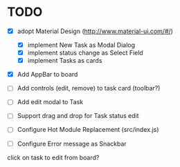 # TODO
- [x] adopt Material Design (http://www.material-ui.com/#/)
  - [x] implement New Task as Modal Dialog
  - [x] implement status change as Select Field
  - [x] implement Tasks as cards
- [x] Add AppBar to board
- [ ] Add controls (edit, remove) to task card (toolbar?)
- [ ] Add edit modal to Task
- [ ] Support drag and drop for Task status edit
- [ ] Configure Hot Module Replacement (src/index.js)
- [ ] Configure Error message as Snackbar


click on task to edit from board?